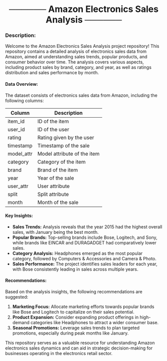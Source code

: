 <center>
  <h1><strong>────── Amazon Electronics Sales Analysis ──────</strong></h1>
</center>

### Description:
Welcome to the Amazon Electronics Sales Analysis project repository! This repository contains a detailed analysis of electronics sales data from Amazon, aimed at understanding sales trends, popular products, and consumer behavior over time. The analysis covers various aspects, including product sales by brand, category, and year, as well as ratings distribution and sales performance by month.

#### Data Overview:
The dataset consists of electronics sales data from Amazon, including the following columns:

| Column      | Description                                         |
|-------------|-----------------------------------------------------|
| item_id     | ID of the item                                      |
| user_id     | ID of the user                                      |
| rating      | Rating given by the user                            |
| timestamp   | Timestamp of the sale                                |
| model_attr  | Model attribute of the item                         |
| category    | Category of the item                                 |
| brand       | Brand of the item                                   |
| year        | Year of the sale                                     |
| user_attr   | User attribute                                      |
| split       | Split attribute                                     |
| month       | Month of the sale                                    |

#### Key Insights:
- **Sales Trends:** Analysis reveals that the year 2015 had the highest overall sales, with January being the best month.
- **Popular Brands:** Top-selling brands include Bose, Logitech, and Sony, while brands like EINCAR and DURAGADGET had comparatively lower sales.
- **Category Analysis:** Headphones emerged as the most popular category, followed by Computers & Accessories and Camera & Photo.
- **Sales Performance:** The project identifies sales leaders for each year, with Bose consistently leading in sales across multiple years.

#### Recommendations:
Based on the analysis insights, the following recommendations are suggested:
1. **Marketing Focus:** Allocate marketing efforts towards popular brands like Bose and Logitech to capitalize on their sales potential.
2. **Product Expansion:** Consider expanding product offerings in high-demand categories like Headphones to attract a wider consumer base.
3. **Seasonal Promotions:** Leverage sales trends to plan targeted promotions, especially during peak months like January.

This repository serves as a valuable resource for understanding Amazon electronics sales dynamics and can aid in strategic decision-making for businesses operating in the electronics retail sector.
